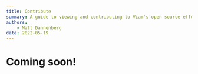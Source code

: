 ```yaml
---
title: Contribute
summary: A guide to viewing and contributing to Viam's open source efforts.
authors:
    - Matt Dannenberg
date: 2022-05-19
---
```

# Coming soon!

